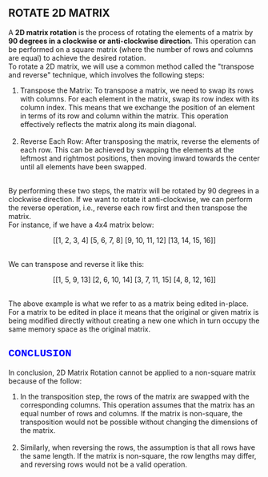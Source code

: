 ## ROTATE 2D MATRIX
A <strong>2D matrix rotation</strong> is the process of rotating the elements of a matrix by <strong>90 degrees in a clockwise or anti-clockwise direction.</strong> This operation can be performed on a square matrix (where the number of rows and columns are equal) to achieve the desired rotation.
<br>
To rotate a 2D matrix, we will use a common method called the "transpose and reverse" technique, which involves the following steps:
<br>
<ol>
<li>Transpose the Matrix: To transpose a matrix, we need to swap its rows with columns. For each element in the matrix, swap its row index with its column index. This means that we exchange the position of an element in terms of its row and column within the matrix. This operation effectively reflects the matrix along its main diagonal.</li>
<br>
<li>Reverse Each Row: After transposing the matrix, reverse the elements of each row. This can be achieved by swapping the elements at the leftmost and rightmost positions, then moving inward towards the center until all elements have been swapped.</li>
</ol>
<br>
By performing these two steps, the matrix will be rotated by 90 degrees in a clockwise direction. If we want to rotate it anti-clockwise, we can perform the reverse operation, i.e., reverse each row first and then transpose the matrix.
<br>
For instance, if we have a 4x4 matrix below:<br>
	<p style="text-align: center;">[[1, 2, 3, 4]
	 [5, 6, 7, 8]
	 [9, 10, 11, 12]
	 [13, 14, 15, 16]] </p>
<br>
We can transpose and reverse it like this:<br>
	<p style="text-align: center;">[[1, 5, 9, 13]
	 [2, 6, 10, 14]
	 [3, 7, 11, 15]
	 [4, 8, 12, 16]]</p>
<br>
The above example is what we refer to as a matrix being edited in-place. For a matrix to be edited in place it means that the original or given matrix is being modified directly without creating a new one which in turn occupy the same memory space as the original matrix.
<br>
<h2 style="color: blue; font-family: Courier New; font-weight: bold;">CONCLUSION</h2>
In conclusion, 2D Matrix Rotation cannot be applied to a non-square matrix because of the follow:<br>
<ol>
<li>In the transposition step, the rows of the matrix are swapped with the corresponding columns. This operation assumes that the matrix has an equal number of rows and columns. If the matrix is non-square, the transposition would not be possible without changing the dimensions of the matrix.</li>
<br>
<li>Similarly, when reversing the rows, the assumption is that all rows have the same length. If the matrix is non-square, the row lengths may differ, and reversing rows would not be a valid operation.</li>
</ol>

